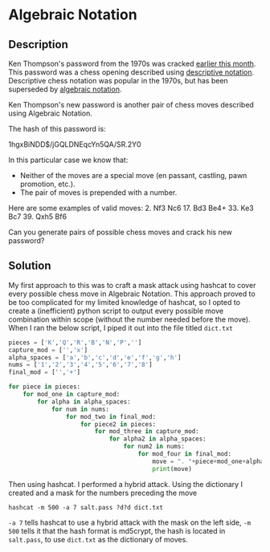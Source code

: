 # Algebraic Notation

## Description

Ken Thompson's password from the 1970s was cracked [earlier this month](https://thehackernews.com/2019/10/unix-bsd-password-cracked.html). This password was a chess opening described using [descriptive notation](https://en.wikipedia.org/wiki/Descriptive_notation). Descriptive chess notation was popular in the 1970s, but has been superseded by [algebraic notation](https://en.wikipedia.org/wiki/Algebraic_notation_(chess)).

Ken Thompson's new password is another pair of chess moves described using Algebraic Notation.

The hash of this password is:

$1$hgxBiNDD$/jGQLDNEqcYn5QA/SR.2Y0

In this particular case we know that:
- Neither of the moves are a special move (en passant, castling, pawn promotion, etc.).
- The pair of moves is prepended with a number.

Here are some examples of valid moves:
2. Nf3 Nc6
17. Bd3 Be4+
33. Ke3 Bc7
39. Qxh5 Bf6

Can you generate pairs of possible chess moves and crack his new password?

## Solution

My first approach to this was to craft a mask attack using hashcat to cover every possible chess move in Algebraic Notation. This approach proved to be too complicated for my limited knowledge of hashcat, so I opted to create a (inefficient) python script to output every possible move combination within scope (without the number needed before the move). When I ran the below script, I piped it out into the file titled `dict.txt`

```python
pieces = ['K','Q','R','B','N','P','']
capture_mod = ['','x']
alpha_spaces = ['a','b','c','d','e','f','g','h']
nums = ['1','2','3','4','5','6','7','8']
final_mod = ['','+']

for piece in pieces:
    for mod_one in capture_mod:
        for alpha in alpha_spaces:
            for num in nums:
                for mod_two in final_mod:
                    for piece2 in pieces:
                        for mod_three in capture_mod:
                            for alpha2 in alpha_spaces:
                                for num2 in nums:
                                    for mod_four in final_mod:
                                        move = ". "+piece+mod_one+alpha+num+mod_two+" "+piece2+mod_three+alpha2+num2+mod_four
                                        print(move)
```

Then using hashcat. I performed a hybrid attack. Using the dictionary I created and a mask for the numbers preceding the move

`hashcat -m 500 -a 7 salt.pass ?d?d dict.txt`

`-a 7` tells hashcat to use a hybrid attack with the mask on the left side, `-m 500` tells it that the hash format is md5crypt, the hash is located in `salt.pass`, to use `dict.txt` as the dictionary of moves.
